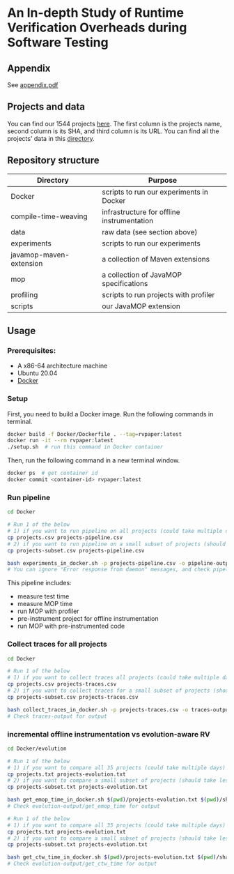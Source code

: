 # An In-depth Study of Runtime Verification Overheads during Software Testing

## Appendix
See [appendix.pdf](appendix.pdf)

## Projects and data
You can find our 1544 projects [here](data/projects-usable.csv). The first column is the projects name, second column is its SHA, and third column is its URL.
You can find all the projects' data in this [directory](data).

## Repository structure
| Directory               | Purpose                                    |
| ------------------------| ------------------------------------------ |
| Docker                  | scripts to run our experiments in Docker   |
| compile-time-weaving    | infrastructure for offline instrumentation |
| data                    | raw data (see section above)               |
| experiments             | scripts to run our experiments             |
| javamop-maven-extension | a collection of Maven extensions           |
| mop                     | a collection of JavaMOP specifications     |
| profiling               | scripts to run projects with profiler      |
| scripts                 | our JavaMOP extension                      |

## Usage
### Prerequisites:
- A x86-64 architecture machine
- Ubuntu 20.04
- [Docker](https://docs.docker.com/get-docker/)
### Setup
First, you need to build a Docker image. Run the following commands in terminal.
```sh
docker build -f Docker/Dockerfile . --tag=rvpaper:latest
docker run -it --rm rvpaper:latest
./setup.sh  # run this command in Docker container
```
Then, run the following command in a new terminal window.
```sh
docker ps  # get container id
docker commit <container-id> rvpaper:latest
```

### Run pipeline
```sh
cd Docker

# Run 1 of the below
# 1) if you want to run pipeline on all projects (could take multiple days)
cp projects.csv projects-pipeline.csv
# 2) if you want to run pipeline on a small subset of projects (should take less than 1 hour)
cp projects-subset.csv projects-pipeline.csv

bash experiments_in_docker.sh -p projects-pipeline.csv -o pipeline-output -c 3600s -a 10800s -v ajc
# You can ignore "Error response from daemon" messages, and check pipeline-output for output
```
This pipeline includes:
- measure test time
- measure MOP time
- run MOP with profiler
- pre-instrument project for offline instrumentation
- run MOP with pre-instrumented code

### Collect traces for all projects
```sh
cd Docker

# Run 1 of the below
# 1) if you want to collect traces all projects (could take multiple days)
cp projects.csv projects-traces.csv
# 2) if you want to collect traces for a small subset of projects (should take less than 30 minutes)
cp projects-subset.csv projects-traces.csv

bash collect_traces_in_docker.sh -p projects-traces.csv -o traces-output
# Check traces-output for output
```

### incremental offline instrumentation vs evolution-aware RV
```sh
cd Docker/evolution

# Run 1 of the below
# 1) if you want to compare all 35 projects (could take multiple days)
cp projects.txt projects-evolution.txt
# 2) if you want to compare a small subset of projects (should take less than 1 day)
cp projects-subset.txt projects-evolution.txt

bash get_emop_time_in_docker.sh $(pwd)/projects-evolution.txt $(pwd)/sha $(pwd)/evolution-output
# Check evolution-output/get_emop_time for output

# Run 1 of the below
# 1) if you want to compare all 35 projects (could take multiple days)
cp projects.txt projects-evolution.txt
# 2) if you want to compare a small subset of projects (should take less than 1 day)
cp projects-subset.txt projects-evolution.txt

bash get_ctw_time_in_docker.sh $(pwd)/projects-evolution.txt $(pwd)/sha $(pwd)/evolution-output
# Check evolution-output/get_ctw_time for output
```
